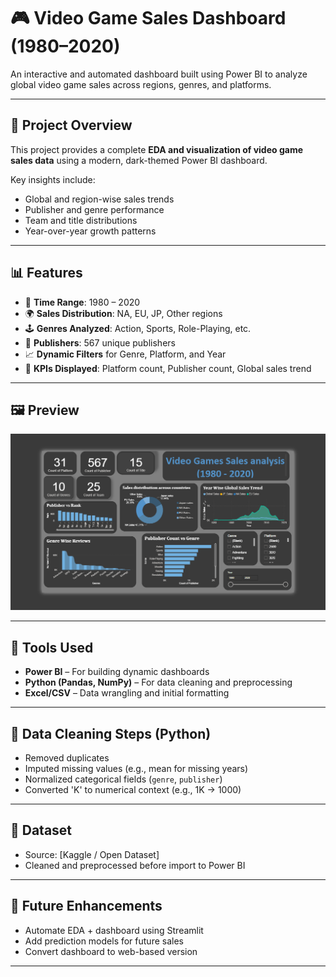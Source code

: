 # 🎮 Video Game Sales Dashboard (1980–2020)

An interactive and automated dashboard built using Power BI to analyze global video game sales across regions, genres, and platforms.

---

## 📌 Project Overview

This project provides a complete **EDA and visualization of video game sales data** using a modern, dark-themed Power BI dashboard.

Key insights include:
- Global and region-wise sales trends
- Publisher and genre performance
- Team and title distributions
- Year-over-year growth patterns

---

## 📊 Features

- 📅 **Time Range**: 1980 – 2020  
- 🌍 **Sales Distribution**: NA, EU, JP, Other regions  
- 🕹️ **Genres Analyzed**: Action, Sports, Role-Playing, etc.  
- 🏢 **Publishers**: 567 unique publishers  
- 📈 **Dynamic Filters** for Genre, Platform, and Year  
- 📑 **KPIs Displayed**: Platform count, Publisher count, Global sales trend

---

## 🖼️ Preview

![Dashboard Preview](https://github.com/profitter261/Video-Games-Sale-analysis-/blob/main/Screenshot%202025-08-02%20192201.png)

---

## 🔧 Tools Used

- **Power BI** – For building dynamic dashboards
- **Python (Pandas, NumPy)** – For data cleaning and preprocessing
- **Excel/CSV** – Data wrangling and initial formatting

---

## 🧹 Data Cleaning Steps (Python)

- Removed duplicates
- Imputed missing values (e.g., mean for missing years)
- Normalized categorical fields (`genre`, `publisher`)
- Converted 'K' to numerical context (e.g., 1K → 1000)

---

## 📁 Dataset

- Source: [Kaggle / Open Dataset]  
- Cleaned and preprocessed before import to Power BI

---

## 🚀 Future Enhancements

- Automate EDA + dashboard using Streamlit
- Add prediction models for future sales
- Convert dashboard to web-based version

---

